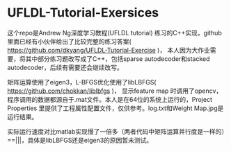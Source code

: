 UFLDL-Tutorial-Exersices
========================

这个repo是Andrew Ng深度学习教程(UFLDL tutorial) 练习的C++实现，github里面已经有小伙伴给出了比较完整的练习答案( https://github.com/dkyang/UFLDL-Tutorial-Exercise )， 本人因为大作业需要，将其中部分练习题改写成了C++，包括sparse autodecoder和stacked autodecoder，后续有需要还会继续改写。

矩阵运算使用了eigen3，L-BFGS优化使用了libLBFGS( https://github.com/chokkan/liblbfgs )， 显示feature map 时调用了opencv，程序调用的数据都源自于.mat文件。本人是在64位的系统上运行的，Project Properties 里提供了工程属性配置文件，仅供参考。log.txt和Weight Map.jpg是运行结果。

实际运行速度对比matlab实现慢了一倍多（两者代码中矩阵运算并行度是一样的）==|||，具体是libLBFGS还是eigen3的原因暂未测试。
